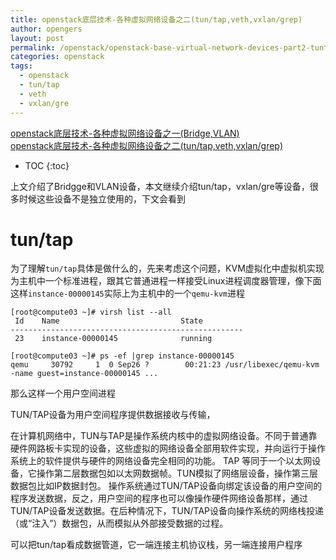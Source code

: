 ```yaml
---
title: openstack底层技术-各种虚拟网络设备之二(tun/tap,veth,vxlan/grep)      
author: opengers
layout: post
permalink: /openstack/openstack-base-virtual-network-devices-part2-tuntap-gre-vxlan/
categories: openstack
tags:
  - openstack
  - tun/tap
  - veth
  - vxlan/gre
---
```


[openstack底层技术-各种虚拟网络设备之一(Bridge,VLAN)](http://www.isjian.com/openstack/openstack-base-virtual-network-devices-part1-bridge-and-vlan/)     
[openstack底层技术-各种虚拟网络设备之二(tun/tap,veth,vxlan/grep)](http://www.isjian.com/openstack/openstack-base-virtual-network-devices-part2-tuntap-gre-vxlan/)     

* TOC
{:toc}    

上文介绍了Bridgge和VLAN设备，本文继续介绍tun/tap，vxlan/gre等设备，很多时候这些设备不是独立使用的，下文会看到     

# tun/tap   

为了理解`tun/tap`具体是做什么的，先来考虑这个问题，KVM虚拟化中虚拟机实现为主机中一个标准进程，跟其它普通进程一样接受Linux进程调度器管理，像下面这样`instance-00000145`实际上为主机中的一个`qemu-kvm`进程   

``` shell
[root@compute03 ~]# virsh list --all
 Id    Name                           State
----------------------------------------------------
 23    instance-00000145              running
 
[root@compute03 ~]# ps -ef |grep instance-00000145
qemu     30792     1  0 Sep26 ?        00:21:23 /usr/libexec/qemu-kvm -name guest=instance-00000145 ...
```

那么这样一个用户空间进程

TUN/TAP设备为用户空间程序提供数据接收与传输，

在计算机网络中，TUN与TAP是操作系统内核中的虚拟网络设备。不同于普通靠硬件网路板卡实现的设备，这些虚拟的网络设备全部用软件实现，并向运行于操作系统上的软件提供与硬件的网络设备完全相同的功能。
TAP 等同于一个以太网设备，它操作第二层数据包如以太网数据帧。TUN模拟了网络层设备，操作第三层数据包比如IP数据封包。
操作系统通过TUN/TAP设备向绑定该设备的用户空间的程序发送数据，反之，用户空间的程序也可以像操作硬件网络设备那样，通过TUN/TAP设备发送数据。在后种情况下，TUN/TAP设备向操作系统的网络栈投递（或“注入”）数据包，从而模拟从外部接受数据的过程。

可以把tun/tap看成数据管道，它一端连接主机协议栈，另一端连接用户程序   
